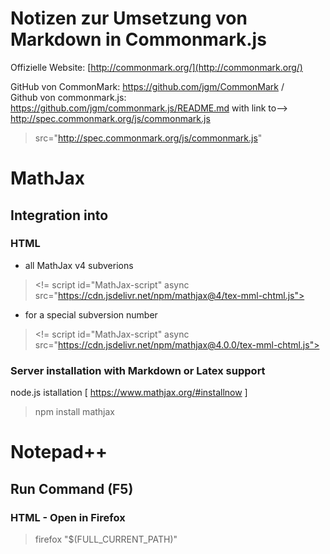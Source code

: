 Notizen zur Umsetzung von Markdown in Commonmark.js
====================================================

Offizielle Website: [http://commonmark.org/](http://commonmark.org/)

GitHub von CommonMark: https://github.com/jgm/CommonMark  /  
Github von commonmark.js: https://github.com/jgm/commonmark.js/README.md with link to--> http://spec.commonmark.org/js/commonmark.js  
> src="http://spec.commonmark.org/js/commonmark.js"

MathJax
=======
Integration into
----------------

### HTML
* all MathJax v4 subverions
> <!= script id="MathJax-script" async src="https://cdn.jsdelivr.net/npm/mathjax@4/tex-mml-chtml.js">
* for a special subversion number
> <!= script id="MathJax-script" async src="https://cdn.jsdelivr.net/npm/mathjax@4.0.0/tex-mml-chtml.js">

### Server installation with Markdown or Latex support 

node.js istallation [ https://www.mathjax.org/#installnow ]
> npm install mathjax

Notepad++
=========

Run Command (F5)
----------------

### HTML - Open in Firefox

> firefox "$(FULL_CURRENT_PATH)"
